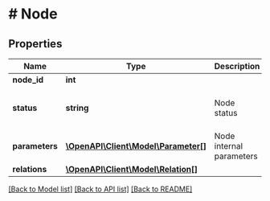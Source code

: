 # # Node

## Properties

Name | Type | Description | Notes
------------ | ------------- | ------------- | -------------
**node_id** | **int** |  |
**status** | **string** | Node status | [optional] [default to 'Pending']
**parameters** | [**\OpenAPI\Client\Model\Parameter[]**](Parameter.md) | Node internal parameters | [optional]
**relations** | [**\OpenAPI\Client\Model\Relation[]**](Relation.md) |  | [optional]

[[Back to Model list]](../../README.md#models) [[Back to API list]](../../README.md#endpoints) [[Back to README]](../../README.md)
